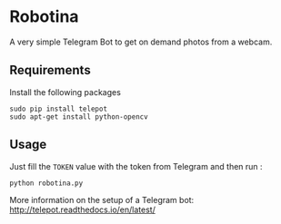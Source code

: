 # Robotina

A very simple Telegram Bot to get on demand photos from a webcam. 

## Requirements

Install the following packages 

```
sudo pip install telepot
sudo apt-get install python-opencv
```

## Usage

Just fill the ```TOKEN``` value with the token from Telegram and then run :

```
python robotina.py
```

More information on the setup of a Telegram bot: http://telepot.readthedocs.io/en/latest/

